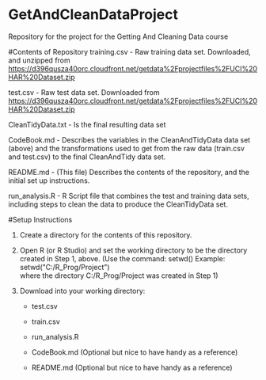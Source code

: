 # GetAndCleanDataProject
Repository for the project for the Getting And Cleaning Data course

#Contents of Repository
training.csv - Raw training data set.
               Downloaded, and unzipped from https://d396qusza40orc.cloudfront.net/getdata%2Fprojectfiles%2FUCI%20HAR%20Dataset.zip 

test.csv - Raw test data set.
           Downloaded from https://d396qusza40orc.cloudfront.net/getdata%2Fprojectfiles%2FUCI%20HAR%20Dataset.zip 

CleanTidyData.txt - Is the final resulting data set

CodeBook.md - Describes the variables in the CleanAndTidyData data set (above) and the transformations used to get from the raw data (train.csv and test.csv) to the final CleanAndTidy data set.

README.md - (This file) Describes the contents of the repository, and the initial set up instructions.

run_analysis.R - R Script file that combines the test and training data sets, including steps to clean the data to produce the CleanTidyData set.


#Setup Instructions
1. Create a directory for the contents of this repository.

2. Open R (or R Studio) and set the working directory to be the directory created in Step 1, above.
        (Use the command:  setwd(<path>)   Example:  setwd("C:/R_Prog/Project")  
         where the directory C:/R_Prog/Project was created in Step 1)

3. Download into your working directory:

    * test.csv

    * train.csv

    * run_analysis.R


    * CodeBook.md (Optional but nice to have handy as a reference)

    * README.md   (Optional but nice to have handy as a reference)

	
